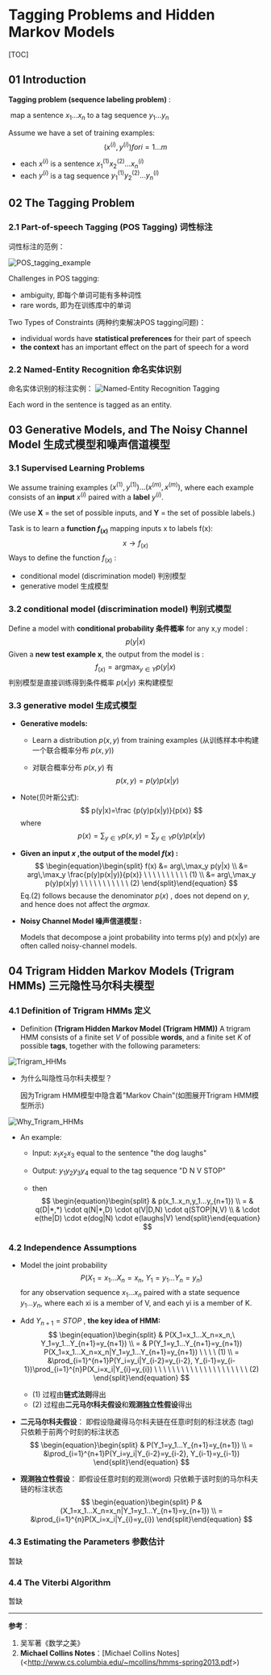 

# Tagging Problems and Hidden Markov Models

[TOC]



## 01 Introduction

**Tagging problem (sequence labeling problem)** : 

​								map a sentence $x_1 ... x_n$ to a tag sequence $y_1 ... y_n$

Assume we have a set of training examples:
$$
(x^{(i)},y^{(i)})  for i=1...m 
$$

- each $x^{(i)}$ is a sentence $x_1^{(1)}x_2^{(2)}...x_n^{(i)}$
- each $y^{(i)}$ is a tag sequence $y_1^{(1)}y_2^{(2)}...y_n^{(i)}$



## 02 The Tagging Problem

### 2.1 Part-of-speech Tagging (POS Tagging) 词性标注

词性标注的范例：

![POS_tagging_example](./pictures/01_POS_tagging_example.png)

Challenges in POS tagging:

- ambiguity, 即每个单词可能有多种词性
- rare words, 即为在训练库中的单词

Two Types of Constraints (两种约束解决POS tagging问题)：

- individual words have **statistical preferences** for their part of speech
- **the context** has an important effect on the part of speech for a word



### 2.2 Named-Entity Recognition 命名实体识别

命名实体识别的标注实例：
![Named-Entity Recognition Tagging](./pictures/02_Named_Entity_Extraction_Tagging.png)

Each word in the sentence is tagged as an entity. 



## 03 Generative Models, and The Noisy Channel Model 生成式模型和噪声信道模型

### 3.1 Supervised Learning Problems

We assume training examples $(x^{(1)},y^{(1)}) ... (x^{(m)},  x^{(m)})$, where each example consists of an **input** $x^{(i)}$
paired with a **label** $y^{(i)}$. 

(We use **X** = the set of possible inputs, and **Y** = the set of possible labels.)



Task is to learn a **function $f_{(x)}$** mapping inputs x to labels f(x):  
$$
x\to f_{(x)}
$$
Ways  to define the function $f_{(x)}$ :

- conditional model (discrimination model) 判别模型
- generative model 生成模型



### 3.2 conditional model (discrimination model) 判别式模型

Define a model with **conditional probability 条件概率** for  any x,y model :
$$
p(y|x)
$$
Given a **new test example x**, the output from the model is :
$$
f_{(x)}=\mathop {argmax}_{y \in Y}p(y|x)
$$
判别模型是直接训练得到条件概率 $p(x|y)$ 来构建模型



### 3.3 generative model 生成式模型

- **Generative models:**

  - Learn a distribution $p(x, y)$ from training examples (从训练样本中构建一个联合概率分布 $p(x, y)$)

  - 对联合概率分布 $p(x, y)$ 有
    $$
    p(x,y)=p(y)p(x|y)
    $$

- Note(贝叶斯公式): 
  $$
  p(y|x)=\frac {p(y)p(x|y)}{p(x)}
  $$
  where
  $$
  p(x)=\sum_{y \in Y}p(x,y)=\sum_{y \in Y}p(y)p(x|y)
  $$

- **Given an input $x$ ,the output of the model $f(x)$ :**
  $$
  \begin{equation}\begin{split}
  f(x) &= arg\,\max_y p(y|x) \\
       &= arg\,\max_y \frac{p(y)p(x|y)}{p(x)}   \ \ \ \ \ \ \ \ \ \  (1)  \\
       &= arg\,\max_y p(y)p(x|y)                \ \ \ \ \ \ \ \ \ \ \ (2)
  \end{split}\end{equation}
  $$
  Eq.(2) follows because the denominator $p(x)$ , does not depend on $y$, and hence does not affect the $arg max$.



- **Noisy Channel Model 噪声信道模型 :**

  Models that decompose a joint probability into terms p(y) and p(x|y) are often called noisy-channel models.



## 04 Trigram Hidden Markov Models (Trigram HMMs) 三元隐性马尔科夫模型

### 4.1 Definition of Trigram HMMs 定义

- Definition  **(Trigram Hidden Markov Model (Trigram HMM))** A trigram HMM consists of a finite set $V$ of possible **words**, and a finite set $K$ of possible **tags**, together with the following parameters:

![Trigram_HHMs](./pictures/03Trigram_HHMs.png)

- 为什么叫隐性马尔科夫模型？

  因为Trigram HMM模型中隐含着"Markov Chain"(如图展开Trigram HMM模型所示)

![Why_Trigram_HHMs](./pictures/04.png)



- An example:

  - Input: $x_1 x_2 x_3$ equal to the sentence "the dog laughs"

  - Output: $y_1 y_2 y_3 y_4$ equal to the tag sequence "D N V STOP"

  -  then 
  $$
  \begin{equation}\begin{split}
    & p(x_1..x_n,y_1...y_{n+1}) \\
    = & q(D|*,*) \cdot q(N|*,D) \cdot  q(V|D,N) \cdot q(STOP|N,V) \\
      & \cdot e(the|D) \cdot e(dog|N) \cdot e(laughs|V)
    \end{split}\end{equation}
  $$




### 4.2 Independence Assumptions  

- Model the joint probability
  $$
  P(X_1=x_1...X_n=x_n,\ Y_1=y_1...Y_n=y_n)
  $$
  for any observation sequence $x_1 ... x_n$ paired with a state sequence $y_1 ... y_n$, where
  each xi is a member of V, and each yi is a member of K.

  
  
- Add $Y_{n+1} = STOP$ , **the key idea of HMM:**
  $$
  \begin{equation}\begin{split}
  & P(X_1=x_1...X_n=x_n,\ Y_1=y_1...Y_{n+1}=y_{n+1})     \\ 
  = & P(Y_1=y_1...Y_{n+1}=y_{n+1}) P(X_1=x_1...X_n=x_n|Y_1=y_1...Y_{n+1}=y_{n+1}) \ \ \ \ (1)   \\
  = &\prod_{i=1}^{n+1}P(Y_i=y_i|Y_{i-2}=y_{i-2}, Y_{i-1}=y_{i-1})\prod_{i=1}^{n}P(X_i=x_i|Y_{i}=y_{i})      \ \ \ \ \ \ \ \ \ \ \ \ \ \ \ \ \ \ \ \ \ (2) 
  \end{split}\end{equation}
  $$

  - (1) 过程由**链式法则**得出
  - (2) 过程由**二元马尔科夫假设**和**观测独立性假设**得出

- **二元马尔科夫假设**： 即假设隐藏得马尔科夫链在任意i时刻的标注状态 (tag) 只依赖于前两个时刻的标注状态
  $$
  \begin{equation}\begin{split}
  & P(Y_1=y_1...Y_{n+1}=y_{n+1})   \\
  = &\prod_{i=1}^{n+1}P(Y_i=y_i|Y_{i-2}=y_{i-2}, Y_{i-1}=y_{i-1})
  \end{split}\end{equation}
  $$
  
- **观测独立性假设**： 即假设任意时刻的观测(word) 只依赖于该时刻的马尔科夫链的标注状态
  $$
  \begin{equation}\begin{split}
  P  &(X_1=x_1...X_n=x_n|Y_1=y_1...Y_{n+1}=y_{n+1})    \\
   = &\prod_{i=1}^{n}P(X_i=x_i|Y_{i}=y_{i})       
  \end{split}\end{equation}
  $$
  



### 4.3 Estimating the Parameters 参数估计

暂缺

### 4.4 The Viterbi Algorithm

暂缺





---
**参考**：
1. 吴军著《数学之美》
2. **Michael Collins Notes**：[Michael Collins Notes](<<http://www.cs.columbia.edu/~mcollins/hmms-spring2013.pdf>>)

